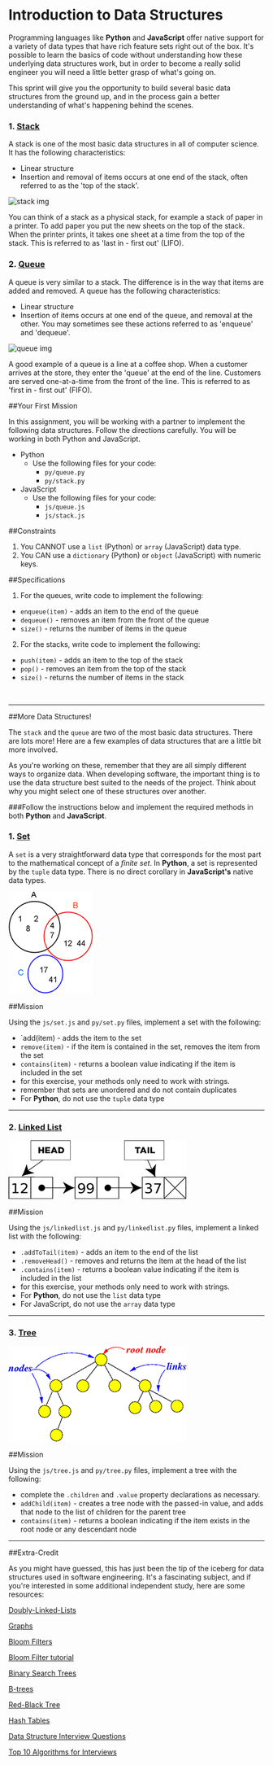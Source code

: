 Introduction to Data Structures
=====================

Programming languages like __Python__ and __JavaScript__ offer native support for a variety of data types that have rich feature sets right out of the box. It's possible to learn the basics of code without understanding how these underlying data structures work, but in order to become a really solid engineer you will need a little better grasp of what's going on. 

This sprint will give you the opportunity to build several basic data structures from the ground up, and in the process gain a better understanding of what's happening behind the scenes. 

### 1. [Stack]
A stack is one of the most basic data structures in all of computer science. It has the following characteristics:

  * Linear structure
  * Insertion and removal of items occurs at one end of the stack, often referred to as the 'top of the stack'.

![stack img]

You can think of a stack as a physical stack, for example a stack of paper in a printer. To add paper you put the new sheets on the top of the stack. When the printer prints, it takes one sheet at a time from the top of the stack. This is referred to as 'last in - first out' (LIFO).

### 2. [Queue]
A queue is very similar to a stack. The difference is in the way that items are added and removed. A queue has the following characteristics:

  * Linear structure
  * Insertion of items occurs at one end of the queue, and removal at the other. You may sometimes see these actions referred to as 'enqueue' and 'dequeue'.

![queue img]

A good example of a queue is a line at a coffee shop. When a customer arrives at the store, they enter the 'queue' at the end of the line. Customers are served one-at-a-time from the front of the line. This is referred to as 'first in - first out' (FIFO).

##Your First Mission 

In this assignment, you will be working with a partner to implement the following data structures. Follow the directions carefully. You will be working in both Python and JavaScript.

* Python
  * Use the following files for your code:
    * `py/queue.py`
    * `py/stack.py`
* JavaScript
  * Use the following files for your code:
    * `js/queue.js`
    * `js/stack.js`

##Constraints

1. You CANNOT use a `list` (Python) or `array` (JavaScript) data type.
2. You CAN use a `dictionary` (Python) or `object` (JavaScript) with numeric keys.

##Specifications

1. For the queues, write code to implement the following:
  * `enqueue(item)` - adds an item to the end of the queue
  * `dequeue()` - removes an item from the front of the queue
  * `size()` - returns the number of items in the queue

2. For the stacks, write code to implement the following:
  * `push(item)` - adds an item to the top of the stack
  * `pop()` - removes an item from the top of the stack
  * `size()` -  returns the number of items in the stack
<br>

<hr>

##More Data Structures!

The `stack` and the `queue` are two of the most basic data structures. There are lots more! Here are a few examples of data structures that are a little bit more involved. 

As you're working on these, remember that they are all simply different ways to organize data. When developing software, the important thing is to use the data structure best suited to the needs of the project. Think about why you might select one of these structures over another. 

###Follow the instructions below and implement the required methods in both __Python__ and __JavaScript__.

### 1. [Set]

A `set` is a very straightforward data type that corresponds for the most part to the mathematical concept of a *finite set*. In __Python__, a set is represented by the `tuple` data type. There is no direct corollary in __JavaScript's__ native data types.

![set img]

##Mission

Using the `js/set.js` and `py/set.py` files, implement a set with the following:
  * `add(item) - adds the item to the set 
  * `remove(item)` - if the item is contained in the set, removes the item from the set 
  * `contains(item)` - returns a boolean value indicating if the item is included in the set
  * for this exercise, your methods only need to work with strings.
  * remember that sets are unordered and do not contain duplicates
  * For __Python__, do not use the `tuple` data type

<hr>

### 2. [Linked List]

![linkedlist img]

##Mission

Using the `js/linkedlist.js` and `py/linkedlist.py` files, implement a linked list with the following:
  * `.addToTail(item)` - adds an item to the end of the list
  * `.removeHead()` - removes and returns the item at the head of the list
  * `.contains(item)` - returns a boolean value indicating if the item is included in the list
  * for this exercise, your methods only need to work with strings.
  * For __Python__, do not use the `list` data type
  * For JavaScript, do not use the `array` data type

<hr>

### 3. [Tree]

![tree img]

##Mission

Using the `js/tree.js` and `py/tree.py` files, implement a tree with the following:
  * complete the `.children` and `.value` property declarations as necessary.
  * `addChild(item)` - creates a tree node with the passed-in value, and adds that node to the list of children for the parent tree
  * `contains(item)` - returns a boolean indicating if the item exists in the root node or any descendant node

<hr>

##Extra-Credit

As you might have guessed, this has just been the tip of the iceberg for data structures used in software engineering. It's a fascinating subject, and if you're interested in some additional independent study, here are some resources:

[Doubly-Linked-Lists]

[Graphs]

[Bloom Filters]

[Bloom Filter tutorial]

[Binary Search Trees]

[B-trees]

[Red-Black Tree]

[Hash Tables]

[Data Structure Interview Questions]

[Top 10 Algorithms for Interviews]



[Stack]: http://en.wikipedia.org/wiki/Stack_(abstract_data_type)
[Queue]: http://en.wikipedia.org/wiki/Queue_(abstract_data_type)
[stack img]: http://upload.wikimedia.org/wikipedia/commons/thumb/2/29/Data_stack.svg/200px-Data_stack.svg.png
[queue img]: http://upload.wikimedia.org/wikipedia/commons/thumb/5/52/Data_Queue.svg/200px-Data_Queue.svg.png
[Linked List]: https://en.wikipedia.org/wiki/Linked_list
[Tree]: https://en.wikipedia.org/wiki/Tree_(data_structure)
[Set]: https://en.wikipedia.org/wiki/Set_(abstract_data_type)
[linkedlist img]: img/linkedlist.png
[set img]: img/set.png
[tree img]: img/tree.png
[Doubly-Linked-Lists]: http://en.wikipedia.org/wiki/Doubly_linked_list
[Graphs]: http://en.wikipedia.org/wiki/Graph_(mathematics)
[Bloom Filters]: http://en.wikipedia.org/wiki/Bloom_filter
[Bloom Filter tutorial]: http://billmill.org/bloomfilter-tutorial/
[Binary Search Trees]: http://en.wikipedia.org/wiki/Binary_search_tree
[B-trees]: http://en.wikipedia.org/wiki/B-tree
[Red-Black Tree]: http://en.wikipedia.org/wiki/Red%E2%80%93black_tree
[Hash Tables]: https://en.wikipedia.org/wiki/Hash_tables
[Data Structure Interview Questions]: https://www.udemy.com/blog/data-structures-interview-questions/
[Top 10 Algorithms for Interviews]: http://www.programcreek.com/2012/11/top-10-algorithms-for-coding-interview/